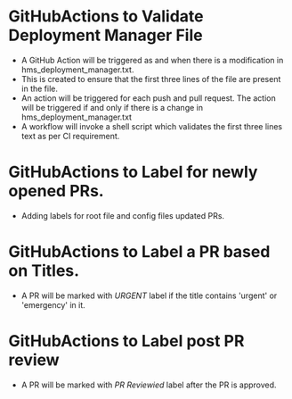 # GitHubActions to Validate Deployment Manager File

* A GitHub Action will be triggered as and when there is a modification in hms_deployment_manager.txt.   
* This is created to ensure that the first three lines of the file are present in the file.  
* An action will be triggered for each push and pull request. The action will be triggered if and only if there is a change in hms_deployment_manager.txt  
* A workflow will invoke a shell script which validates the first three lines text as per CI requirement.  

# GitHubActions to Label for newly opened PRs.

* Adding labels for root file and config files updated PRs.

# GitHubActions to Label a PR based on Titles.

* A PR will be marked with *URGENT* label if the title contains 'urgent' or 'emergency' in it.

# GitHubActions to Label post PR review

* A PR will be marked with *PR Reviewied* label after the PR is approved.


